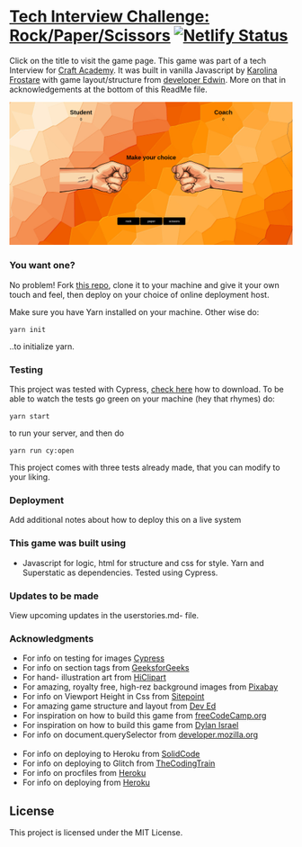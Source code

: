 # [Tech Interview Challenge: Rock/Paper/Scissors](https://kfrostare-rpscraftacademy.netlify.com/) [![Netlify Status](https://api.netlify.com/api/v1/badges/52c0a246-4958-4a02-980c-a3d41e4b5013/deploy-status)](https://app.netlify.com/sites/kfrostare-rpscraftacademy/deploys)
Click on the title to visit the game page. This game was part of a tech Interview for [Craft Academy](https://www.craftacademy.se/english/). It was built in vanilla Javascript by [Karolina Frostare](https://github.com/kfrostare) with game layout/structure from [developer Edwin](https://github.com/developedbyed). More on that in acknowledgements at the bottom of this ReadMe file.

![Rock, paper or scissors screenshot](src/img/rps_screenshot.png)

### You want one?
No problem! Fork [this repo](https://github.com/kfrostare/RockPaperScissors_CraftAcademy), clone it to your machine and give it your own touch and feel, then deploy on your choice of online deployment host.

Make sure you have Yarn installed on your machine. Other wise do:
```
yarn init
```
..to initialize yarn.

### Testing
This project was tested with Cypress, [check here](https://docs.cypress.io/guides/getting-started/installing-cypress.html#System-requirements) how to download. To be able to watch the tests go green on your machine (hey that rhymes) do:

```
yarn start
```
to run your server, and then do
```
yarn run cy:open
```
This project comes with three tests already made, that you can modify to your liking.

### Deployment

Add additional notes about how to deploy this on a live system

### This game was built using
* Javascript for logic, html for structure and css for style. Yarn and Superstatic as dependencies. Tested using Cypress.

### Updates to be made
View upcoming updates in the userstories.md- file. 

### Acknowledgments

* For info on testing for images [Cypress](https://stackoverflow.com/questions/51246606/test-loading-of-image-in-cypress)
* For info on section tags from [GeeksforGeeks](https://www.geeksforgeeks.org/html-section-tag/)
* For hand- illustration art from [HiClipart](https://www.hiclipart.com/)
* For amazing, royalty free, high-rez background images from [Pixabay](https://pixabay.com/)
* For info on Viewport Height in Css from [Sitepoint](https://www.sitepoint.com/css-viewport-units-quick-start/)
* For amazing game structure and layout from [Dev Ed](https://www.youtube.com/channel/UClb90NQQcskPUGDIXsQEz5Q)
* For inspiration on how to build this game from [freeCodeCamp.org](https://www.youtube.com/watch?v=jaVNP3nIAv0)
* For inspiration on how to build this game from [Dylan Israel](https://www.youtube.com/watch?v=liMNNZuWZwY)
* For info on document.querySelector from [developer.mozilla.org](https://developer.mozilla.org/en-US/docs/Web/API/Document/querySelector)
<br><br>
* For info on deploying to Heroku from [SolidCode](https://www.youtube.com/watch?v=gX8HCul9cFg)
* For info on deploying to Glitch from [TheCodingTrain](https://www.youtube.com/watch?v=Rz886HkV1j4)
* For info on procfiles from [Heroku](https://devcenter.heroku.com/articles/procfile)
* For info on deploying from [Heroku](https://devcenter.heroku.com/articles/preparing-a-codebase-for-heroku-deployment#3-add-a-procfile )

## License
This project is licensed under the MIT License.